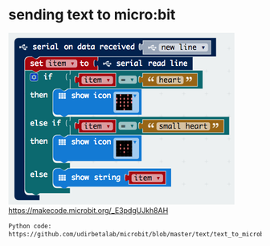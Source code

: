 # sending text to micro:bit

<img src="https://github.com/udirbetalab/microbit/blob/master/text/text_from_python.png"><br>
https://makecode.microbit.org/_E3pdgUJkh8AH

```
Python code: https://github.com/udirbetalab/microbit/blob/master/text/text_to_microbit.py
```
